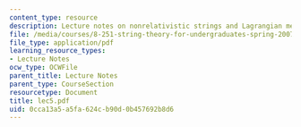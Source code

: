```yaml
---
content_type: resource
description: Lecture notes on nonrelativistic strings and Lagrangian mechanics.
file: /media/courses/8-251-string-theory-for-undergraduates-spring-2007/0cca13a5a5fa624cb90d0b457692b8d6_lec5.pdf
file_type: application/pdf
learning_resource_types:
- Lecture Notes
ocw_type: OCWFile
parent_title: Lecture Notes
parent_type: CourseSection
resourcetype: Document
title: lec5.pdf
uid: 0cca13a5-a5fa-624c-b90d-0b457692b8d6
---
```

